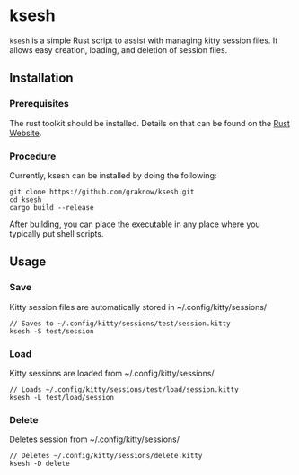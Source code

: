 # ksesh
`ksesh` is a simple Rust script to assist with managing kitty session files.  It allows easy creation, loading, and deletion of session files.

## Installation

### Prerequisites
The rust toolkit should be installed. Details on that can be found on the [Rust Website](https://www.rust-lang.org/tools/install).

### Procedure
Currently, ksesh can be installed by doing the following:
```
git clone https://github.com/graknow/ksesh.git
cd ksesh
cargo build --release
```
After building, you can place the executable in any place where you typically put shell scripts.

## Usage

### Save
Kitty session files are automatically stored in ~/.config/kitty/sessions/

```
// Saves to ~/.config/kitty/sessions/test/session.kitty
ksesh -S test/session
```
### Load
Kitty sessions are loaded from ~/.config/kitty/sessions/

```
// Loads ~/.config/kitty/sessions/test/load/session.kitty
ksesh -L test/load/session
```

### Delete
Deletes session from ~/.config/kitty/sessions/

```
// Deletes ~/.config/kitty/sessions/delete.kitty
ksesh -D delete
```